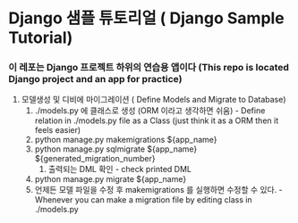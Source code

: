 # Django 샘플 튜토리얼 ( Django Sample Tutorial)
### 이 레포는 Django 프로젝트 하위의 연습용 앱이다 (This repo is located Django project and an app for practice)
1. 모델생성 및 디비에 마이그레이션 ( Define Models and Migrate to Database)
   1. ./models.py 에 클래스로 생성 (ORM 이라고 생각하면 쉬움) - Define relation in ./models.py file as a Class (just think it as a ORM then it feels easier)
   2. python manage.py makemigrations ${app_name}
   3. python manage.py sqlmigrate ${app_name} ${generated_migration_number}
      1. 출력되는 DML 확인 - check printed DML
   4. python manage.py migrate ${app_name}
   5. 언제든 모델 파일을 수정 후 makemigrations 를 실행하면 수정할 수 있다. - Whenever you can make a migration file by editing class in ./models.py  
